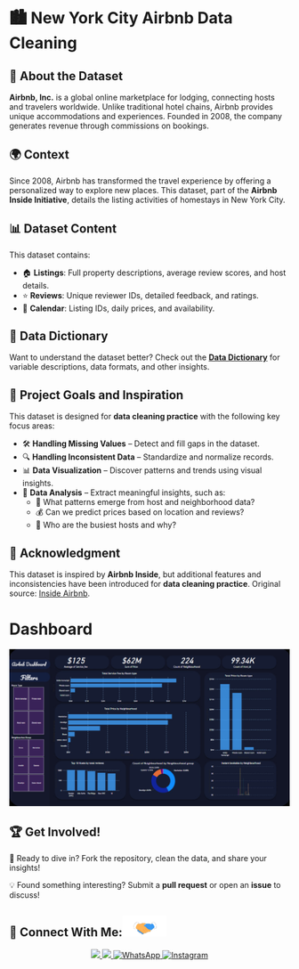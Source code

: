 # 🏙️ New York City Airbnb Data Cleaning

## 📌 About the Dataset
**Airbnb, Inc.** is a global online marketplace for lodging, connecting hosts and travelers worldwide. Unlike traditional hotel chains, Airbnb provides unique accommodations and experiences. Founded in 2008, the company generates revenue through commissions on bookings. 

## 🌍 Context
Since 2008, Airbnb has transformed the travel experience by offering a personalized way to explore new places. This dataset, part of the **Airbnb Inside Initiative**, details the listing activities of homestays in New York City.

## 📊 Dataset Content
This dataset contains:
- 🏠 **Listings**: Full property descriptions, average review scores, and host details.
- ⭐ **Reviews**: Unique reviewer IDs, detailed feedback, and ratings.
- 📅 **Calendar**: Listing IDs, daily prices, and availability.

## 📖 Data Dictionary
Want to understand the dataset better? Check out the **[Data Dictionary](https://docs.google.com/spreadsheets/d/1b_dvmyhb_kAJhUmv81rAxl4KcXn0Pymz)** for variable descriptions, data formats, and other insights.

## 🚀 Project Goals and Inspiration
This dataset is designed for **data cleaning practice** with the following key focus areas:
- 🛠️ **Handling Missing Values** – Detect and fill gaps in the dataset.
- 🔍 **Handling Inconsistent Data** – Standardize and normalize records.
- 📊 **Data Visualization** – Discover patterns and trends using visual insights.
- 📑 **Data Analysis** – Extract meaningful insights, such as:
  - 🔎 What patterns emerge from host and neighborhood data?
  - 💰 Can we predict prices based on location and reviews?
  - 📢 Who are the busiest hosts and why?

## 🙌 Acknowledgment
This dataset is inspired by **Airbnb Inside**, but additional features and inconsistencies have been introduced for **data cleaning practice**. Original source: [Inside Airbnb](http://insideairbnb.com/explore/).


# **Dashboard** 
![Alt text](https://github.com/Mohamed-mosad-hadia/Airbnb_Analysis/blob/main/Dashboard.jpg)


## 🏆 Get Involved!
🚀 Ready to dive in? Fork the repository, clean the data, and share your insights! 

💡 Found something interesting? Submit a **pull request** or open an **issue** to discuss!

 
## 📩 Connect With Me:<img src="https://github.com/0xAbdulKhalid/0xAbdulKhalid/raw/main/assets/mdImages/handshake.gif" width ="80">

<div align="center">
 <a href="https://www.linkedin.com/in/mohamed-mosaad-85840b254" target="_blank">
        <img src="https://img.shields.io/badge/LinkedIn-0077B5?style=for-the-badge&logo=linkedin&logoColor=white" target="_blank" />
    </a>
 <a href="mailto:muhamed.mosadd@gmail.com">
    <img src="https://img.shields.io/badge/Gmail-333333?style=for-the-badge&logo=gmail&logoColor=red" />
  </a>
   <a href="https://wa.me/201069781595" target="_blank">
      <img src="https://img.shields.io/badge/WhatsApp-25D366?style=for-the-badge&logo=whatsapp&logoColor=white" target="_blank" alt="WhatsApp">
   </a>
     </a>
   <a href="https://www.instagram.com/mmosad22" target="_blank">
      <img src="https://img.shields.io/badge/Instagram-E4405F?style=for-the-badge&logo=instagram&logoColor=white" target="_blank" alt="Instagram">
   </a>
</div>
